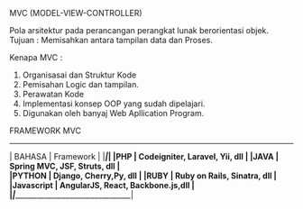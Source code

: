 MVC (MODEL-VIEW-CONTROLLER)

Pola arsitektur pada perancangan perangkat lunak berorientasi objek.
Tujuan : Memisahkan antara tampilan data dan Proses.

Kenapa MVC : 
1. Organisasai dan Struktur Kode
2. Pemisahan Logic dan tampilan.
3. Perawatan Kode
4. Implementasi konsep OOP yang sudah dipelajari.
5. Digunakan oleh banyaj Web Apllication Program.

FRAMEWORK MVC
_____________________________________________________________
|      BAHASA         |           Framework                 |
|_____________________|_____________________________________|
|PHP                  |  Codeigniter, Laravel, Yii, dll     |
|JAVA                 |  Spring MVC, JSF, Struts, dll       |       
|PYTHON               |  Django, Cherry,Py, dll             |
|RUBY                 |  Ruby on Rails, Sinatra, dll        |    
|Javascript           |  AngularJS, React, Backbone.js,dll  |        
|_____________________|_____________________________________|
